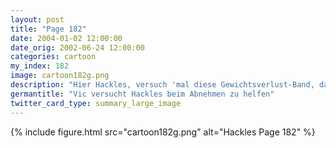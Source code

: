 ```yaml
---
layout: post
title: "Page 182"
date: 2004-01-02 12:00:00
date_orig: 2002-06-24 12:00:00
categories: cartoon
my_index: 182
image: cartoon182g.png
description: "Hier Hackles, versuch 'mal diese Gewichtsverlust-Band, das ich für dich gemacht habe Jedes mal, wenn du etwas essen willst, gibt dir das Band einen leichten Schock Warte eine Minute - ich kann nichts essen Hm... du solltest vermutlich nicht einmal daran denken Hackles"
germantitle: "Vic versucht Hackles beim Abnehmen zu helfen"
twitter_card_type: summary_large_image
---
```


{% include figure.html src="cartoon182g.png" alt="Hackles Page 182"  %}
